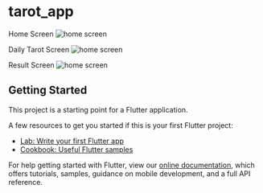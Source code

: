 # tarot_app

Home Screen
![home screen](https://github.com/ZeligLuo/tarot-app-flutter/blob/main/assets/design/home.png)

Daily Tarot Screen
![home screen](https://github.com/ZeligLuo/tarot-app-flutter/blob/main/assets/design/daily.png)

Result Screen
![home screen](https://github.com/ZeligLuo/tarot-app-flutter/blob/main/assets/design/result.png)

## Getting Started

This project is a starting point for a Flutter application.

A few resources to get you started if this is your first Flutter project:

- [Lab: Write your first Flutter app](https://flutter.dev/docs/get-started/codelab)
- [Cookbook: Useful Flutter samples](https://flutter.dev/docs/cookbook)

For help getting started with Flutter, view our
[online documentation](https://flutter.dev/docs), which offers tutorials,
samples, guidance on mobile development, and a full API reference.
